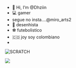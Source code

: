 - 👋 Hi, I’m @Dhziin
- 💻 gamer
- segue no insta....@miro_arts2
- 🎨 desenhista 
- ⚽ futebolistico
- 🇨🇴 joy soy colombiano
- 
![SCRATCH](https://img.shields.io/badge/Scratch-4D97FF?style=for-the-badge&logo=Scratch&logoColor=white)

<img src="https://img.shields.io/badge/JavaScript-323330?style=for-the-badge&logo=javascript&logoColor=F7DF1E">
